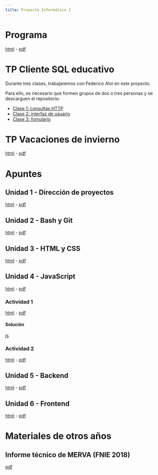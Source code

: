 ```yaml
---
title: Proyecto Informático I
---
```


# Programa

[html](programa.html) - [pdf](pdf/programa.pdf)

# TP Cliente SQL educativo

Durante tres clases, trabajaremos con Federico Aloi en este proyecto. 

Para ello, es necesario que formen grupos de dos o tres personas y se descarguen el repositorio:

* [Clase 1: consultas HTTP](https://classroom.github.com/g/LaLIgL7U)
* [Clase 2: interfaz de usuario](https://github.com/et35-proyecto-info-1/oixum-sql/pull/1)
* [Clase 3: fomulario](https://github.com/et35-proyecto-info-1/oixum-sql/pull/2)

# TP Vacaciones de invierno

[html](tp-vacaciones.html) - [pdf](pdf/tp-vacaciones.pdf)

# Apuntes

## Unidad 1 - Dirección de proyectos

[html](unidad-1.html) - [pdf](pdf/unidad-1.pdf)

## Unidad 2 - Bash y Git

[html](unidad-2.html) - [pdf](pdf/unidad-2.pdf)

## Unidad 3 - HTML y CSS

[html](unidad-3.html) - [pdf](pdf/unidad-3.pdf)

## Unidad 4 - JavaScript

[html](unidad-4.html) - [pdf](pdf/unidad-4.pdf)

### Actividad 1

[html](javascript.html) - [pdf](pdf/javascript.pdf)

#### Solución

[js](solucion-js-1.js)

### Actividad 2

[html](javascript-2.html) - [pdf](pdf/javascript-2.pdf)

## Unidad 5 - Backend

[html](unidad-5.html) - [pdf](pdf/unidad-5.pdf)

## Unidad 6 - Frontend

[html](unidad-6.html) - [pdf](pdf/unidad-6.pdf)

# Materiales de otros años

## Informe técnico de MERVA (FNIE 2018)

[pdf](old/2018/informe_merva.pdf)

